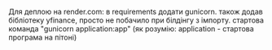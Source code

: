 Для деплою на render.com:
в requirements додати gunicorn. також додав бібліотеку yfinance, просто не побачило при білдінгу з імпорту.
стартова команда "gunicorn application:app" (як розумію: application - стартова програма на пітоні)